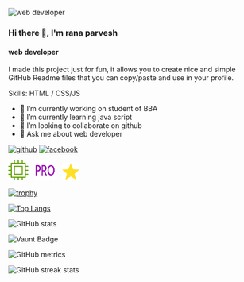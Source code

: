 
![web developer](https://scontent.fdac5-2.fna.fbcdn.net/v/t39.30808-6/367717592_3522861114696388_674032824446359490_n.jpg?stp=dst-jpg_s960x960&_nc_cat=108&ccb=1-7&_nc_sid=5f2048&_nc_eui2=AeGslzSHV0rDLdGBjsUgTCioYUlGaYBt7NthSUZpgG3s25u63INPVGGwyWB4vpsixFj6YYTbZbC6iFEIR0ROh1Jm&_nc_ohc=4OX9CHS9XHUQ7kNvgGAHbXZ&_nc_ht=scontent.fdac5-2.fna&oh=00_AYCwJmR94WGg5_5VWLiqvmt81r1c8TcCHTWUJPZ9TetOfQ&oe=6654BA3F)

### Hi there 👋, I'm rana parvesh
#### web developer
I made this project just for fun, it allows you to create nice and simple GitHub Readme files that you can copy/paste and use in your profile.

Skills: HTML / CSS/JS

- 🔭 I’m currently working on student of BBA 
- 🌱 I’m currently learning java script 
- 👯 I’m looking to collaborate on github 
- 💬 Ask me about web developer 


[<img src='https://cdn.jsdelivr.net/npm/simple-icons@3.0.1/icons/github.svg' alt='github' height='40'>](https://github.com/rana-parvesh)  [<img src='https://cdn.jsdelivr.net/npm/simple-icons@3.0.1/icons/facebook.svg' alt='facebook' height='40'>](https://www.facebook.com/rana)  

<a href='https://docs.github.com/en/developers'><img src='https://raw.githubusercontent.com/acervenky/animated-github-badges/master/assets/devbadge.gif' width='40' height='40'></a> <a href='https://github.com/pricing'><img src='https://raw.githubusercontent.com/acervenky/animated-github-badges/master/assets/pro.gif' width='40' height='40'></a> <a href='https://stars.github.com/'><img src='https://raw.githubusercontent.com/acervenky/animated-github-badges/master/assets/starbadge.gif' width='35' height='35'></a> 

[![trophy](https://github-profile-trophy.vercel.app/?username=rana-parvesh)](https://github.com/ryo-ma/github-profile-trophy)

[![Top Langs](https://github-readme-stats.vercel.app/api/top-langs/?username=rana-parvesh)](https://github.com/anuraghazra/github-readme-stats)

![GitHub stats](https://github-readme-stats.vercel.app/api?username=rana-parvesh&show_icons=true&count_private=true)  

![Vaunt Badge](https://api.vaunt.dev/v1/github/entities/rana-parvesh/contributions?format=svg&private=true)  

![GitHub metrics](https://metrics.lecoq.io/rana-parvesh)  

![GitHub streak stats](https://streak-stats.demolab.com/?user=rana-parvesh)  

